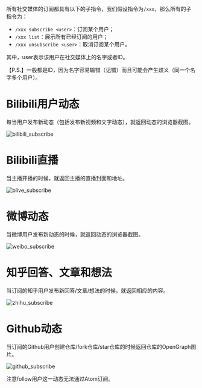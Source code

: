 所有社交媒体的订阅都具有以下的子指令，我们假设指令为`/xxx`，那么所有的子指令为：

- `/xxx subscribe <user>`：订阅某个用户；
- `/xxx list`：展示所有已经订阅的用户；
- `/xxx unsubscribe <user>`：取消订阅某个用户。

其中，user表示该用户在社交媒体上的名字或者ID。

【P.S.】一般都是ID，因为名字容易输错（记错）而且可能会产生歧义（同一个名字多个用户）。



# Bilibili用户动态

每当用户发布新动态（包括发布新视频和文字动态），就返回动态的浏览器截图。

![bilibili_subscribe](/Users/shzh7/IdeaProjects/Robot-V0/assets/docs/bilibili_subscribe.png)



# Bilibili直播

当主播开播的时候，就返回主播的直播封面和地址。

![blive_subscribe](/Users/shzh7/IdeaProjects/Robot-V0/assets/docs/blive_subscribe.png)



# 微博动态

当微博用户发布新动态的时候，就返回动态的浏览器截图。

![weibo_subscribe](/Users/shzh7/IdeaProjects/Robot-V0/assets/docs/weibo_subscribe.png)



# 知乎回答、文章和想法

当订阅的知乎用户发布新回答/文章/想法的时候，就返回相应的内容。

![zhihu_subscribe](/Users/shzh7/IdeaProjects/Robot-V0/assets/docs/zhihu_subscribe.png)



# Github动态

当订阅的Github用户创建仓库/fork仓库/star仓库的时候返回仓库的OpenGraph图片。

![github_subscribe](/Users/shzh7/IdeaProjects/Robot-V0/assets/docs/github_subscribe.png)

注意follow用户这一动态无法通过Atom订阅。
